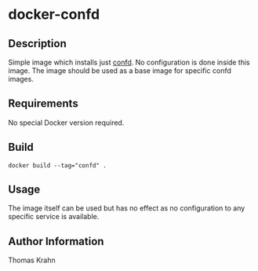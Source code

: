 # docker-confd
Description
----------
Simple image which installs just [confd][confd-link]. No configuration is done inside this image.
The image should be used as a base image for specific confd images.

Requirements
----------
No special Docker version required.

Build
----------
```
docker build --tag="confd" .
```

Usage
----------
The image itself can be used but has no effect as no configuration to any specific service is
available.

Author Information
----------
Thomas Krahn

[confd-link]: http://www.confd.io/
